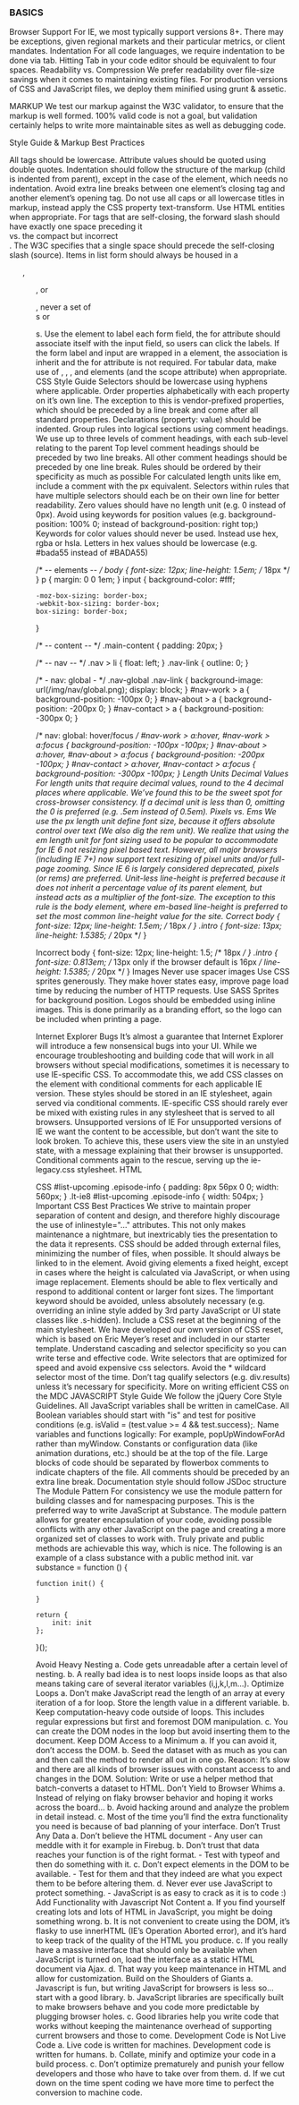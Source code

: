 ### BASICS
Browser Support
For IE, we most typically support versions 8+. There may be exceptions, given regional markets and their particular metrics, or client mandates.
Indentation
For all code languages, we require indentation to be done via tab. Hitting Tab in your code editor should be equivalent to four spaces.
Readability vs. Compression
We prefer readability over file-size savings when it comes to maintaining existing files. For production versions of CSS and JavaScript files, we deploy them minified using grunt & assetic.

MARKUP
We test our markup against the W3C validator, to ensure that the markup is well formed. 100% valid code is not a goal, but validation certainly helps to write more maintainable sites as well as debugging code.

Style Guide & Markup Best Practices

All tags should be lowercase.
Attribute values should be quoted using double quotes.
Indentation should follow the structure of the markup (child is indented from parent), except in the case of the <body> element, which needs no indentation.
Avoid extra line breaks between one element’s closing tag and another element’s opening tag.
Do not use all caps or all lowercase titles in markup, instead apply the CSS property text-transform.
Use HTML entities when appropriate.
For tags that are self-closing, the forward slash should have exactly one space preceding it <br /> vs. the compact but incorrect <br/>. The W3C specifies that a single space should precede the self-closing slash (source).
Items in list form should always be housed in a <ul>, <ol>, or <dl>, never a set of <div>s or <p>s.
Use the <label> element to label each form field, the for attribute should associate itself with the input field, so users can click the labels. If the form label and input are wrapped in a <label> element, the association is inherit and the for attribute is not required.
For tabular data, make use of <thead>, <tbody>, <tfoot>, and <th> elements (and the scope attribute) when appropriate.
CSS
Style Guide
Selectors should be lowercase using hyphens where applicable.
Order properties alphabetically with each property on it’s own line. The exception to this is vendor-prefixed properties, which should be preceded by a line break and come after all standard properties.
Declarations (property: value) should be indented.
Group rules into logical sections using comment headings. We use up to three levels of comment headings, with each sub-level relating to the parent
Top level comment headings should be preceded by two line breaks. All other comment headings should be preceded by one line break.
Rules should be ordered by their specificity as much as possible
For calculated length units like em, include a comment with the px equivalent.
Selectors within rules that have multiple selectors should each be on their own line for better readability.
Zero values should have no length unit (e.g. 0 instead of 0px).
Avoid using keywords for position values (e.g. background-position: 100% 0; instead of background-position: right top;)
Keywords for color values should never be used. Instead use hex, rgba or hsla.
Letters in hex values should be lowercase (e.g. #bada55 instead of #BADA55)

/* -- elements -- */
body {
    font-size: 12px;
    line-height: 1.5em; /* 18px */
}
p {
    margin: 0 0 1em;
}
input {
    background-color: #fff;

    -moz-box-sizing: border-box;
    -webkit-box-sizing: border-box;
    box-sizing: border-box;
}


/* -- content -- */
.main-content {
    padding: 20px;
}


/* -- nav -- */
.nav > li {
    float: left;
}
.nav-link {
    outline: 0;
}

/* - nav: global - */
.nav-global .nav-link {
    background-image: url(/img/nav/global.png);
    display: block;
}
#nav-work > a {
    background-position: -100px 0;
}
#nav-about > a {
    background-position: -200px 0;
}
#nav-contact > a {
    background-position: -300px 0;
}

/* nav: global: hover/focus */
#nav-work > a:hover,
#nav-work > a:focus {
    background-position: -100px -100px;
}
#nav-about > a:hover,
#nav-about > a:focus {
    background-position: -200px -100px;
}
#nav-contact > a:hover,
#nav-contact > a:focus {
    background-position: -300px -100px;
}
Length Units
Decimal Values
For length units that require decimal values, round to the 4 decimal places where applicable. We’ve found this to be the sweet spot for cross-browser consistency. If a decimal unit is less than 0, omitting the 0 is preferred (e.g. .5em instead of 0.5em).
Pixels vs. Ems
We use the px length unit define font size, because it offers absolute control over text (We also dig the rem unit). We realize that using the em length unit for font sizing used to be popular to accommodate for IE 6 not resizing pixel based text. However, all major browsers (including IE 7+) now support text resizing of pixel units and/or full-page zooming. Since IE 6 is largely considered deprecated, pixels (or rems) are preferred.
Unit-less line-height is preferred because it does not inherit a percentage value of its parent element, but instead acts as a multiplier of the font-size. The exception to this rule is the body element, where em-based line-height is preferred to set the most common line-height value for the site.
Correct
body {
    font-size: 12px;
    line-height: 1.5em; /* 18px */
}
.intro {
    font-size: 13px;
    line-height: 1.5385; /* 20px */
}

Incorrect
body {
    font-size: 12px;
    line-height: 1.5; /* 18px */
}
.intro {
    font-size: 0.813em; /* 13px only if the browser default is 16px */
    line-height: 1.5385; /* 20px */
}
Images
Never use spacer images
Use CSS sprites generously. They make hover states easy, improve page load time by reducing the number of HTTP requests.
Use SASS Sprites for background position.
Logos should be embedded using inline images. This is done primarily as a branding effort, so the logo can be included when printing a page.

Internet Explorer Bugs
It’s almost a guarantee that Internet Explorer will introduce a few nonsensical bugs into your UI. While we encourage troubleshooting and building code that will work in all browsers without special modifications, sometimes it is necessary to use IE-specific CSS. To accommodate this, we add CSS classes on the <html> element with conditional comments for each applicable IE version. These styles should be stored in an IE stylesheet, again served via conditional comments.
IE-specific CSS should rarely ever be mixed with existing rules in any stylesheet that is served to all browsers.
Unsupported versions of IE
For unsupported versions of IE we want the content to be accessible, but don’t want the site to look broken. To achieve this, these users view the site in an unstyled state, with a message explaining that their browser is unsupported. Conditional comments again to the rescue, serving up the ie-legacy.css stylesheet.
HTML
<html>
<!--[if lt IE 8 ]><html class="no-js lt-ie8" lang="en"><![endif]-->
<!--[if IE 8 ]><html class="no-js ie8" lang="en"><![endif]-->
<!--[if (gte IE 9)|!(IE)]><!--><html class="no-js" lang="en"><!--<![endif]-->


<head>
    <link href="/css/screen.css" rel="stylesheet" />
</head>

CSS
#list-upcoming .episode-info {
    padding: 8px 56px 0 0;
    width: 560px;
}
.lt-ie8 #list-upcoming .episode-info {
    width: 504px;
}
Important CSS Best Practices
We strive to maintain proper separation of content and design, and therefore highly discourage the use of inlinestyle="…" attributes. This not only makes maintenance a nightmare, but inextricably ties the presentation to the data it represents.
CSS should be added through external files, minimizing the number of files, when possible. It should always be linked to in the <head> element.
Avoid giving elements a fixed height, except in cases where the height is calculated via JavaScript, or when using image replacement. Elements should be able to flex vertically and respond to additional content or larger font sizes.
The !important keyword should be avoided, unless absolutely necessary (e.g. overriding an inline style added by 3rd party JavaScript or UI state classes like .s-hidden).
Include a CSS reset at the beginning of the main stylesheet. We have developed our own version of CSS reset, which is based on Eric Meyer’s reset and included in our starter template.
Understand cascading and selector specificity so you can write terse and effective code.
Write selectors that are optimized for speed and avoid expensive css selectors.
Avoid the * wildcard selector most of the time.
Don’t tag qualify selectors (e.g. div.results) unless it’s necessary for specificity.
More on writing efficient CSS on the MDC
JAVASCRIPT
Style Guide
We follow the jQuery Core Style Guidelines.
All JavaScript variables shall be written in camelCase.
All Boolean variables should start with "is" and test for positive conditions (e.g. isValid = (test.value >= 4 && test.success);.
Name variables and functions logically: For example, popUpWindowForAd rather than myWindow.
Constants or configuration data (like animation durations, etc.) should be at the top of the file.
Large blocks of code should be separated by flowerbox comments to indicate chapters of the file.
All comments should be preceded by an extra line break.
Documentation style should follow JSDoc structure
The Module Pattern
For consistency we use the module pattern for building classes and for namespacing purposes. This is the preferred way to write JavaScript at Substance. The module pattern allows for greater encapsulation of your code, avoiding possible conflicts with any other JavaScript on the page and creating a more organized set of classes to work with. Truly private and public methods are achievable this way, which is nice. The following is an example of a class substance with a public method init.
var substance = function () {

    function init() {

    }

    return {
        init: init
    };
}();

Avoid Heavy Nesting
a. Code gets unreadable after a certain level of nesting.
b. A really bad idea is to nest loops inside loops as that also means taking care of several iterator variables (i,j,k,l,m...).
Optimize Loops
a. Don’t make JavaScript read the length of an array at every iteration of a for loop. Store the length value in a different variable.
b. Keep computation-heavy code outside of loops. This includes regular expressions but first and foremost DOM manipulation.
c. You can create the DOM nodes in the loop but avoid inserting them to the document.
Keep DOM Access to a Minimum
a. If you can avoid it, don’t access the DOM.
b. Seed the dataset with as much as you can and then call the method to render all out in one go.
Reason: It’s slow and there are all kinds of browser issues with constant access to and changes in the DOM.
Solution: Write or use a helper method that batch-converts a dataset to HTML.
Don’t Yield to Browser Whims
a. Instead of relying on flaky browser behavior and hoping it works across the board...
b. Avoid hacking around and analyze the problem in detail instead.
c. Most of the time you’ll find the extra functionality you need is because of bad planning of your interface.
Don’t Trust Any Data
a. Don’t believe the HTML document - Any user can meddle with it for example in Firebug.
b. Don’t trust that data reaches your function is of the right format. - Test with typeof and then do something with it.
c. Don’t expect elements in the DOM to be available. - Test for them and that they indeed are what you expect them to be before altering them.
d. Never ever use JavaScript to protect something. - JavaScript is as easy to crack as it is to code :)
Add Functionality with Javascript Not Content
a. If you find yourself creating lots and lots of HTML in JavaScript, you might be doing something wrong.
b. It is not convenient to create using the DOM, it’s flasky to use innerHTML (IE’s Operation Aborted error), and it’s hard to keep track of the quality of the HTML you produce.
c. If you really have a massive interface that should only be available when JavaScript is turned on, load the interface as a static HTML document via Ajax.
d. That way you keep maintenance in HTML and allow for customization.
Build on the Shoulders of Giants
a. Javascript is fun, but writing JavaScript for browsers is less so... start with a good library.
b. JavaScript libraries are specifically built to make browsers behave and you code more predictable by plugging browser holes.
c. Good libraries help you write code that works without keeping the maintenance overhead of supporting current browsers and those to come.
Development Code is Not Live Code
a. Live code is written for machines. Development code is written for humans.
b. Collate, minify and optimize your code in a build process.
c. Don’t optimize prematurely and punish your fellow developers and those who have to take over from them.
d. If we cut down on the time spent coding we have more time to perfect the conversion to machine code.
